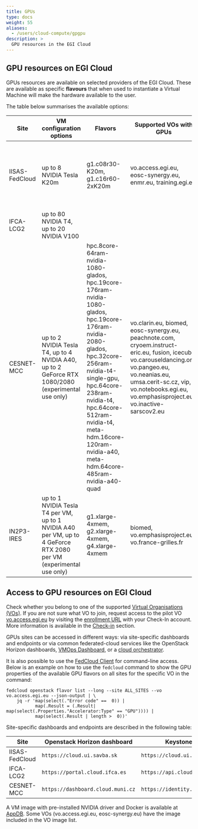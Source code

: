 ```yaml
---
title: GPUs
type: docs
weight: 55
aliases:
  - /users/cloud-compute/gpgpu
description: >
  GPU resources in the EGI Cloud
---
```


## GPU resources on EGI Cloud

GPUs resources are available on selected providers of the EGI Cloud. These are
available as specific **flavours** that when used to instantiate a Virtual
Machine will make the hardware available to the user.

The table below summarises the available options:

<!-- markdownlint-disable line-length -->

| Site | VM configuration options | Flavors | Supported VOs with GPUs | Access conditions |
| ---- | ------------------------ | ------- | ----------------------- | ----------------- |
| IISAS-FedCloud | up to 8 NVIDIA Tesla K20m | g1.c08r30-K20m, g1.c16r60-2xK20m | vo.access.egi.eu, eosc-synergy.eu, enmr.eu, training.egi.eu | Sponsored access for limited testing, conditions to be negotiated for long-term usage |
| IFCA-LCG2 | up to 80 NVIDIA T4, up to 20 NVIDIA V100 | | | Pay-per-use |
| CESNET-MCC | up to 2 NVIDIA Tesla T4, up to 4 NVIDIA A40, up to 2 GeForce RTX 1080/2080 (experimental use only) | hpc.8core-64ram-nvidia-1080-glados, hpc.19core-176ram-nvidia-1080-glados, hpc.19core-176ram-nvidia-2080-glados, hpc.32core-256ram-nvidia-t4-single-gpu, hpc.64core-238ram-nvidia-t4, hpc.64core-512ram-nvidia-t4, meta-hdm.16core-120ram-nvidia-a40, meta-hdm.64core-485ram-nvidia-a40-quad | vo.clarin.eu, biomed, eosc-synergy.eu, peachnote.com, cryoem.instruct-eric.eu, fusion, icecube, vo.carouseldancing.org, vo.pangeo.eu, vo.neanias.eu, umsa.cerit-sc.cz, vip, vo.notebooks.egi.eu, vo.emphasisproject.eu, vo.inactive-sarscov2.eu | Sponsored, conditions to be negotiated |
| IN2P3-IRES | up to 1 NVIDIA Tesla T4 per VM, up to 1 NVIDIA A40 per VM, up to 4 GeForce RTX 2080 per VM (experimental use only) | g1.xlarge-4xmem, g2.xlarge-4xmem, g4.xlarge-4xmem | biomed, vo.emphasisproject.eu, vo.france-grilles.fr | Sponsored, conditions to be negotiated |

<!-- markdownlint-enable line-length -->

## Access to GPU resources on EGI Cloud

Check whether you belong to one of the supported
[Virtual Organisations (VOs)](https://confluence.egi.eu/display/EGIG/Virtual+organisation).
If you are not sure what VO to join, request access to the pilot VO
[vo.access.egi.eu](https://operations-portal.egi.eu/vo/view/voname/vo.access.egi.eu)
by visiting the [enrollment URL](https://aai.egi.eu/registry/co_petitions/start/coef:240)
with your Check-In account. More information is available in the
[Check-in](../../../aai//check-in/joining-virtual-organisation) section.

GPUs sites can be accessed in different ways: via site-specific dashboards and
endpoints or via common federated-cloud services like the OpenStack Horizon
dashboards, [VMOps Dashboard](../monitor), or a [cloud orchestrator](../automate).

It is also possible to use the
[FedCloud Client](../../../getting-started/cli) for command-line access. Below is
an example on how to use the `fedcloud` command to show the GPU properties of
the available GPU flavors on all sites for the specific VO in the command:

```shell
fedcloud openstack flavor list --long --site ALL_SITES --vo vo.access.egi.eu --json-output | \
    jq -r 'map(select(."Error code" ==  0)) |
           map(.Result = (.Result| map(select(.Properties."Accelerator:Type" == "GPU")))) |
           map(select(.Result | length >  0))'
```

Site-specific dashboards and endpoints are described in the following table:

<!-- markdownlint-disable line-length -->

| Site           | Openstack Horizon dashboard       | Keystone endpoint                    |
| -------------- | --------------------------------- | ------------------------------------ |
| IISAS-FedCloud | `https://cloud.ui.savba.sk`       | `https://cloud.ui.savba.sk:5000/v3/` |
| IFCA-LCG2      | `https://portal.cloud.ifca.es`    | `https://api.cloud.ifca.es:5000/`    |
| CESNET-MCC     | `https://dashboard.cloud.muni.cz` | `https://identity.cloud.muni.cz/`    |

<!-- markdownlint-enable line-length -->

A VM image with pre-installed NVIDIA driver and Docker is available at
[AppDB](https://appdb.egi.eu/store/vappliance/nvidia.docker.centos.7). Some VOs
(vo.access.egi.eu, eosc-synergy.eu) have the image included in the VO image list.
